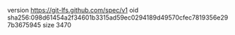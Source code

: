 version https://git-lfs.github.com/spec/v1
oid sha256:098d61454a2f34601b3315ad59ec0294189d49570cfec7819356e297b3675945
size 3470
